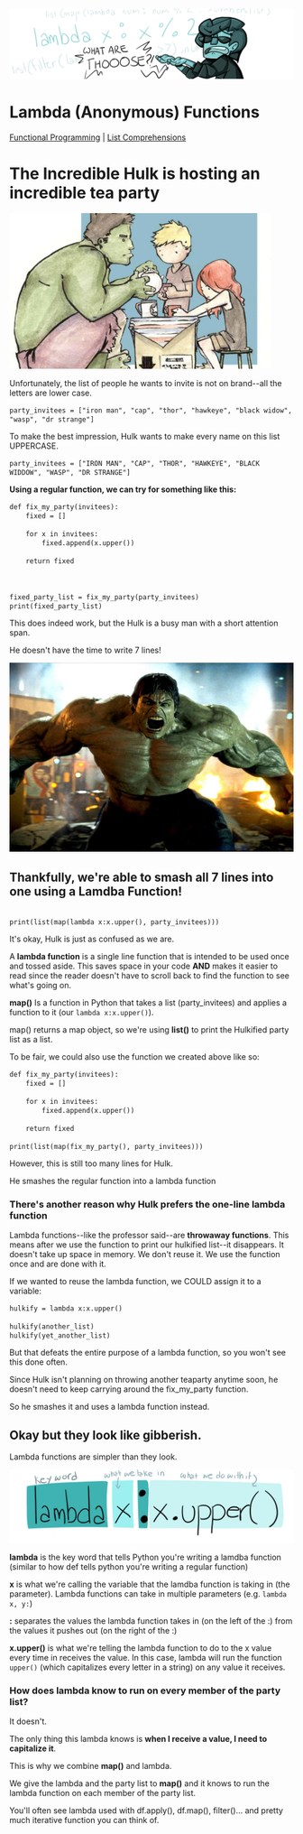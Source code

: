 <img src="./imgs/lambdafunc/banner.png">

# Lambda (Anonymous) Functions

<a href="./README.md">Functional Programming</a> | <a href="./listcomp.md">List Comprehensions</a>

# The Incredible Hulk is hosting an incredible tea party

<img src="./imgs/lambdafunc/incredibleTeaParty.PNG">

Unfortunately, the list of people he wants to invite is not on brand--all the letters are lower case.

```
party_invitees = ["iron man", "cap", "thor", "hawkeye", "black widow", "wasp", "dr strange"]
```

To make the best impression, Hulk wants to make every name on this list UPPERCASE.

```
party_invitees = ["IRON MAN", "CAP", "THOR", "HAWKEYE", "BLACK WIDDOW", "WASP", "DR STRANGE"]
```

**Using a regular function, we can try for something like this:**

```
def fix_my_party(invitees):
    fixed = []

    for x in invitees:
        fixed.append(x.upper())

    return fixed



fixed_party_list = fix_my_party(party_invitees)
print(fixed_party_list)
```

This does indeed work, but the Hulk is a busy man with a short attention span.

He doesn't have the time to write 7 lines!

<img src="./imgs/lambdafunc/hulkSmash.jpg">

## Thankfully, we're able to smash all 7 lines into one using a Lamdba Function!

```

print(list(map(lambda x:x.upper(), party_invitees)))

```

It's okay, Hulk is just as confused as we are.

A **lambda function** is a single line function that is intended to be used once and tossed aside. This saves space in your code **AND** makes it easier to read since the reader doesn't have to scroll back to find the function to see what's going on.

**map()** Is a function in Python that takes a list (party_invitees) and applies a function to it (our `lambda x:x.upper()`).

map() returns a map object, so we're using **list()** to print the Hulkified party list as a list.

To be fair, we could also use the function we created above like so:

```
def fix_my_party(invitees):
    fixed = []

    for x in invitees:
        fixed.append(x.upper())

    return fixed

print(list(map(fix_my_party(), party_invitees)))

```

However, this is still too many lines for Hulk.

He smashes the regular function into a lambda function

### There's another reason why Hulk prefers the one-line lambda function

Lambda functions--like the professor said--are **throwaway functions**. This means after we use the function to print our hulkified list--it disappears. It doesn't take up space in memory. We don't reuse it. We use the function once and are done with it.

If we wanted to reuse the lambda function, we COULD assign it to a variable:

```
hulkify = lambda x:x.upper()

hulkify(another_list)
hulkify(yet_another_list)
```

But that defeats the entire purpose of a lambda function, so you won't see this done often.

Since Hulk isn't planning on throwing another teaparty anytime soon, he doesn't need to keep carrying around the fix_my_party function.

So he smashes it and uses a lambda function instead.

## Okay but they look like gibberish.

Lambda functions are simpler than they look.

<img src="./imgs/lambdafunc/anatomy.png">

**lambda** is the key word that tells Python you're writing a lamdba function (similar to how def tells python you're writing a regular function)

**x** is what we're calling the variable that the lamdba function is taking in (the parameter). Lambda functions can take in multiple parameters (e.g. `lambda x, y:`)

**:** separates the values the lambda function takes in (on the left of the :) from the values it pushes out (on the right of the :)

**x.upper()** is what we're telling the lambda function to do to the x value every time in receives the value. In this case, lambda will run the function `upper()` (which capitalizes every letter in a string) on any value it receives.

### How does lambda know to run on every member of the party list?

It doesn't.

The only thing this lambda knows is **when I receive a value, I need to capitalize it**.

This is why we combine **map()** and lambda.

We give the lambda and the party list to **map()** and it knows to run the lambda function on each member of the party list.

You'll often see lambda used with df.apply(), df.map(), filter()... and pretty much iterative function you can think of.
